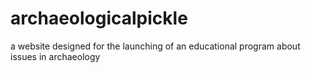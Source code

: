 # archaeologicalpickle
a website designed for the launching of an educational program about issues in archaeology
